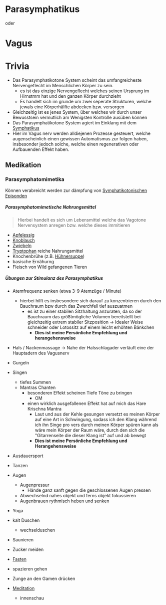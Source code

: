 # Parasymphatikus
oder
# Vagus

# Trivia
- Das Parasymphatikotone System scheint das umfangreicheste Nervengeflecht im Menschlichen Körper zu sein.
	- es ist das einzige Nervengeflecht welches seinen Ursprung im Hirnstmm hat und den ganzen Körper durchzieht
	- Es handelt sich im grunde um zwei seperate Strukturen, welche jewals eine Körperhälfte abdecken bzw. versorgen
- Gleichzeitig ist es jenes System, über welches wir durch unser Bewusstsein vermutlich am Wenigsten Kontrolle ausüben können
- Das Parasymphatikotone System agiert im Einklang mit dem [Symphatikus](../Symphatikus/Symphatikus.md)
- Hier im Vagus nerv werden alldiejenen Prozesse gesteuert, welche augenscheinlich einen gewissen Automatismus zur folgen haben, insbesonder jedoch solche, welche einen regenerativen oder Aufbauenden Effekt haben.


## Medikation
		
### Parasymphatomimetika
Können verabreicht werden zur dämpfung von [Symphatikotonischen Episonden](../../../../Heilansätze/GNM/5BN/BN2/Symphatikotonie.md#Symphatikotonie)

##### Parasymphatomimetische Nahrungsmittel

>Hierbei handelt es sich um Lebensmittel welche das Vagotone Nervensystem anregen bzw. welche dieses immitieren

- [Apfelessig](../../../../Stoffe/Rohstoffe/Apfelessig.md#Apfelessig)
- [Knoblauch](../../../../Stoffe/Rohstoffe/Knoblauch.md#Knoblauch)
- [Zwiebeln](../../../../Stoffe/Rohstoffe/Zwiebel.md#Zwiebeln)
- [Tryptophan](../../../../Stoffe/wichtige%20Verbindungen/Eiweiße/Tryptophan.md#Tryptophan) reiche Nahrungsmittel
- Knochenbrühe (z.B. [Hühnersuppe](../../../../Rezepte%20und%20Anleitungen/Hühnersuppe.md#Hühnersuppe))
- basische Ernähurng
- Fleisch von Wild gefangenen Tieren

#####  Übungen zur Stimulanz des Parasymphatikus
- Atemfrequenz senken (etwa 3-9 Atemzüge / Minute)
	- hierbei hilft es insbesondere sich darauf zu konzentrieren durch den Bauchraum bzw durch das Zwerchfell tief auszuatmen
		- es ist zu einer stabilen Sitzhaltung anzuraten, da so der Bauchraum das größtmögliche Volumen bereitstellt bei gleichzeitig extrem stabiler Sitzposition -> Idealer Weise schneider oder Lotossitz auf einem leicht erhöhten Bänkchen 
			- **Dies ist meine Persönliche Empfehlung und herangehensweise**
- Hals / Nackenmassage -> Nahe der Halsschlagader verläuft eine der Hauptadern des Vagusnerv
- Gurgeln
- Singen
	- tiefes Summen
	- Mantras Chanten
		- besonderen Effekt scheinen Tiefe Töne zu bringen
			- OM
		- einen wirklich ausgefallenen Effekt hat auf mich das Hare Krischna Mantra
			- Laut und aus der Kehle gesungen versetzt es meinen Körper auf eine Art in Schwingung, sodass ich den Klang während ich ihn Singe pro vers durch meinen Körper spüren kann als wäre mein Körper der Raum wäre, durch den sich die "Gitarrenseite die dieser Klang ist" auf und ab bewegt 
			- **Dies ist meine Persönliche Empfehlung und Herangehensweise**

- Ausdauersport
- Tanzen
- Augen
	- Augenpressur
		- Hände ganz sanft gegen die geschlossenen Augen pressen
	- Abwechselnd nahes objekt und ferns objekt fokussieren
	- Augenbrauen rythmisch heben und senken
- Yoga
- kalt Duschen
	- wechselduschen
- Saunieren
- Zucker meiden
- [Fasten](../../../../Glossar/Fasten.md#Fasten)
- spazieren gehen
- Zunge an den Gamen drücken
- [Meditation](../../../Meditation.md#Meditation)
	- innenschau